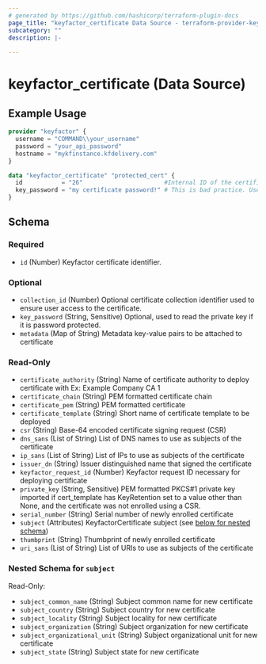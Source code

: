 ```yaml
---
# generated by https://github.com/hashicorp/terraform-plugin-docs
page_title: "keyfactor_certificate Data Source - terraform-provider-keyfactor"
subcategory: ""
description: |-
  
---
```


# keyfactor_certificate (Data Source)



## Example Usage

```terraform
provider "keyfactor" {
  username = "COMMAND\\your_username"
  password = "your_api_password"
  hostname = "mykfinstance.kfdelivery.com"
}

data "keyfactor_certificate" "protected_cert" {
  id           = "26"                       #Internal ID of the certificate
  key_password = "my certificate password!" # This is bad practice. Use TF_VAR_<variable_name> instead.
}
```

<!-- schema generated by tfplugindocs -->
## Schema

### Required

- `id` (Number) Keyfactor certificate identifier.

### Optional

- `collection_id` (Number) Optional certificate collection identifier used to ensure user access to the certificate.
- `key_password` (String, Sensitive) Optional, used to read the private key if it is password protected.
- `metadata` (Map of String) Metadata key-value pairs to be attached to certificate

### Read-Only

- `certificate_authority` (String) Name of certificate authority to deploy certificate with Ex: Example Company CA 1
- `certificate_chain` (String) PEM formatted certificate chain
- `certificate_pem` (String) PEM formatted certificate
- `certificate_template` (String) Short name of certificate template to be deployed
- `csr` (String) Base-64 encoded certificate signing request (CSR)
- `dns_sans` (List of String) List of DNS names to use as subjects of the certificate
- `ip_sans` (List of String) List of IPs to use as subjects of the certificate
- `issuer_dn` (String) Issuer distinguished name that signed the certificate
- `keyfactor_request_id` (Number) Keyfactor request ID necessary for deploying certificate
- `private_key` (String, Sensitive) PEM formatted PKCS#1 private key imported if cert_template has KeyRetention set to a value other than None, and the certificate was not enrolled using a CSR.
- `serial_number` (String) Serial number of newly enrolled certificate
- `subject` (Attributes) KeyfactorCertificate subject (see [below for nested schema](#nestedatt--subject))
- `thumbprint` (String) Thumbprint of newly enrolled certificate
- `uri_sans` (List of String) List of URIs to use as subjects of the certificate

<a id="nestedatt--subject"></a>
### Nested Schema for `subject`

Read-Only:

- `subject_common_name` (String) Subject common name for new certificate
- `subject_country` (String) Subject country for new certificate
- `subject_locality` (String) Subject locality for new certificate
- `subject_organization` (String) Subject organization for new certificate
- `subject_organizational_unit` (String) Subject organizational unit for new certificate
- `subject_state` (String) Subject state for new certificate


